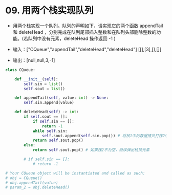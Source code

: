 
# 09. 用两个栈实现队列

* 用两个栈实现一个队列。队列的声明如下，请实现它的两个函数 appendTail 和 deleteHead ，分别完成在队列尾部插入整数和在队列头部删除整数的功能。(若队列中没有元素，deleteHead 操作返回 -1 )

* 输入：["CQueue","appendTail","deleteHead","deleteHead"] [[],[3],[],[]]
* 输出：[null,null,3,-1]


```python
class CQueue:

    def __init__(self):
        self.sin = list()
        self.sout = list()

    def appendTail(self, value: int) -> None:
        self.sin.append(value)

    def deleteHead(self) -> int:
        if self.sout == []:
            if self.sin == []:
                return -1
            while self.sin:
                self.sout.append(self.sin.pop()) # 将栈1中的数据拷贝打栈2中，弹出栈2中的顶部元素
            return self.sout.pop()
        else:
            return self.sout.pop() # 如果栈2不为空，继续弹出栈顶元素

        # if self.sin == []:
            # return -1

# Your CQueue object will be instantiated and called as such:
# obj = CQueue()
# obj.appendTail(value)
# param_2 = obj.deleteHead()
```
